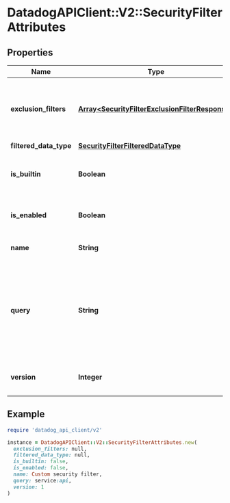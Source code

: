 # DatadogAPIClient::V2::SecurityFilterAttributes

## Properties

| Name | Type | Description | Notes |
| ---- | ---- | ----------- | ----- |
| **exclusion_filters** | [**Array&lt;SecurityFilterExclusionFilterResponse&gt;**](SecurityFilterExclusionFilterResponse.md) | The list of exclusion filters applied in this security filter. | [optional] |
| **filtered_data_type** | [**SecurityFilterFilteredDataType**](SecurityFilterFilteredDataType.md) |  | [optional] |
| **is_builtin** | **Boolean** | Whether the security filter is the built-in filter. | [optional] |
| **is_enabled** | **Boolean** | Whether the security filter is enabled. | [optional] |
| **name** | **String** | The security filter name. | [optional] |
| **query** | **String** | The security filter query. Logs accepted by this query will be accepted by this filter. | [optional] |
| **version** | **Integer** | The version of the security filter. | [optional] |

## Example

```ruby
require 'datadog_api_client/v2'

instance = DatadogAPIClient::V2::SecurityFilterAttributes.new(
  exclusion_filters: null,
  filtered_data_type: null,
  is_builtin: false,
  is_enabled: false,
  name: Custom security filter,
  query: service:api,
  version: 1
)
```

